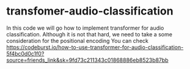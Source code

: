 # transfomer-audio-classification
In this code we will go how to implement transformer for audio classification. Although it is not that hard, we need to take a some consideration for the positional encoding
You can check https://codeburst.io/how-to-use-transformer-for-audio-classification-5f4bc0d0c1f0?source=friends_link&sk=9fd73c211343c01868886eb8523b87bb



